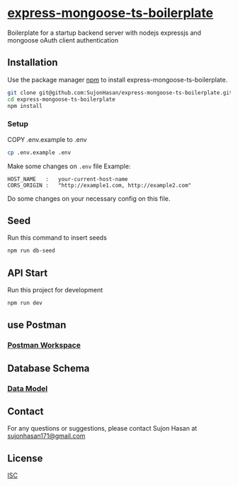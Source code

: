 # [express-mongoose-ts-boilerplate](https://github.com/SujonHasan/express-mongoose-ts-boilerplate)

Boilerplate for a startup backend server with nodejs expressjs and mongoose oAuth client authentication

## Installation

Use the package manager [npm](https://www.npmjs.com/) to install express-mongoose-ts-boilerplate.

```bash
git clone git@github.com:SujonHasan/express-mongoose-ts-boilerplate.git
cd express-mongoose-ts-boilerplate
npm install
```
### Setup

COPY .env.example to .env

```bash
cp .env.example .env
```
Make some changes on `.env` file Example: 

```dotenv
HOST_NAME   :   your-current-host-name
CORS_ORIGIN :   "http://example1.com, http://example2.com"
```
Do some changes on your necessary config on this file.

## Seed
Run this command to insert seeds

```bash
npm run db-seed
```
## API Start
Run this project for development

```bash
npm run dev
```

## use Postman
### [Postman Workspace](https://www.postman.com/gold-crescent-156982/workspace/express-mongoose-basic-server)


## Database Schema
### [Data Model](https://app.eraser.io/workspace/bcfFglmLHrYrS5Fu2JDw?origin=share)

## Contact
For any questions or suggestions, please contact Sujon Hasan at [sujonhasan171@gmail.com](mailto:sujonhasan171@gmail.com)

## License
[ISC](https://choosealicense.com/licenses/isc/)
